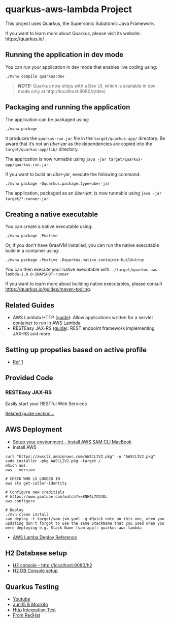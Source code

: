 # quarkus-aws-lambda Project

This project uses Quarkus, the Supersonic Subatomic Java Framework.

If you want to learn more about Quarkus, please visit its website: https://quarkus.io/ .

## Running the application in dev mode

You can run your application in dev mode that enables live coding using:
```shell script
./mvnw compile quarkus:dev
```

> **_NOTE:_**  Quarkus now ships with a Dev UI, which is available in dev mode only at http://localhost:8080/q/dev/.

## Packaging and running the application

The application can be packaged using:
```shell script
./mvnw package
```
It produces the `quarkus-run.jar` file in the `target/quarkus-app/` directory.
Be aware that it’s not an _über-jar_ as the dependencies are copied into the `target/quarkus-app/lib/` directory.

The application is now runnable using `java -jar target/quarkus-app/quarkus-run.jar`.

If you want to build an _über-jar_, execute the following command:
```shell script
./mvnw package -Dquarkus.package.type=uber-jar
```

The application, packaged as an _über-jar_, is now runnable using `java -jar target/*-runner.jar`.

## Creating a native executable

You can create a native executable using: 
```shell script
./mvnw package -Pnative
```

Or, if you don't have GraalVM installed, you can run the native executable build in a container using: 
```shell script
./mvnw package -Pnative -Dquarkus.native.container-build=true
```

You can then execute your native executable with: `./target/quarkus-aws-lambda-1.0.0-SNAPSHOT-runner`

If you want to learn more about building native executables, please consult https://quarkus.io/guides/maven-tooling.

## Related Guides

- AWS Lambda HTTP ([guide](https://quarkus.io/guides/amazon-lambda-http)): Allow applications written for a servlet container to run in AWS Lambda
- RESTEasy JAX-RS ([guide](https://quarkus.io/guides/rest-json)): REST endpoint framework implementing JAX-RS and more

## Setting up propeties based on active profile
- [Ref 1](https://access.redhat.com/documentation/en-us/red_hat_build_of_quarkus/1.3/html/configuring_your_quarkus_applications/proc-using-configuration-profiles_quarkus-configuration-guide) 

## Provided Code

### RESTEasy JAX-RS

Easily start your RESTful Web Services

[Related guide section...](https://quarkus.io/guides/getting-started#the-jax-rs-resources)

## AWS Deployment
- [Setup your environment - Install AWS SAM CLI MacBook](https://docs.aws.amazon.com/serverless-application-model/latest/developerguide/serverless-sam-cli-install-mac.html)
- Install AWS
```shell script
curl "https://awscli.amazonaws.com/AWSCLIV2.pkg" -o "AWSCLIV2.pkg"
sudo installer -pkg AWSCLIV2.pkg -target /
which aws
aws --version

# CHECK WHO iS LOGGED IN
aws sts get-caller-identity

# Configure new creditials
# https://www.youtube.com/watch?v=BNH4i7CQ4Oc
aws configure

# Deploy
./mvn clean install
sam deploy -t target/sam.jvm.yaml -g #Quick note on this one, when you updating don't forgot to use the same StackName that you used when you were deploying e.g. Stack Name [sam-app]: quarkus-aws-lambda
```
- [AWS Lamba Deploy Reference](https://www.youtube.com/watch?v=BOvxdY8cSHw)

## H2 Database setup
- [H2 console - http://localhost:8080/h2](http://localhost:8080/h2)
- [H2 DB Console setup](https://stackoverflow.com/questions/61853691/how-to-set-h2-database-console-url-in-the-quarkus-application)

## Quarkus Testing
- [Youtube](https://www.youtube.com/watch?v=2ZC-f83GNfI)
- [Junit5 & Mockito](https://www.infoq.com/articles/testing-quarkus-integration/)
- [Http Integration Test](https://www.baeldung.com/java-quarkus-testing)
- [From RedHat](https://access.redhat.com/documentation/en-us/red_hat_build_of_quarkus/1.3/html/getting_started_with_quarkus/proc-quarkus-junit-testing_quarkus-getting-started)
